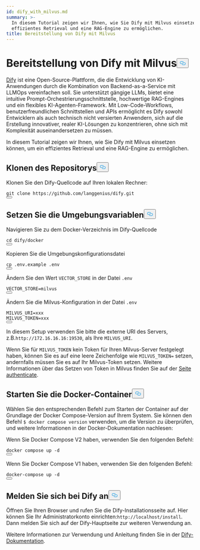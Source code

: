 ```yaml
---
id: dify_with_milvus.md
summary: >-
  In diesem Tutorial zeigen wir Ihnen, wie Sie Dify mit Milvus einsetzen, um ein
  effizientes Retrieval und eine RAG-Engine zu ermöglichen.
title: Bereitstellung von Dify mit Milvus
---
```

<h1 id="Deploying-Dify-with-Milvus" class="common-anchor-header">Bereitstellung von Dify mit Milvus<button data-href="#Deploying-Dify-with-Milvus" class="anchor-icon" translate="no">
      <svg translate="no"
        aria-hidden="true"
        focusable="false"
        height="20"
        version="1.1"
        viewBox="0 0 16 16"
        width="16"
      >
        <path
          fill="#0092E4"
          fill-rule="evenodd"
          d="M4 9h1v1H4c-1.5 0-3-1.69-3-3.5S2.55 3 4 3h4c1.45 0 3 1.69 3 3.5 0 1.41-.91 2.72-2 3.25V8.59c.58-.45 1-1.27 1-2.09C10 5.22 8.98 4 8 4H4c-.98 0-2 1.22-2 2.5S3 9 4 9zm9-3h-1v1h1c1 0 2 1.22 2 2.5S13.98 12 13 12H9c-.98 0-2-1.22-2-2.5 0-.83.42-1.64 1-2.09V6.25c-1.09.53-2 1.84-2 3.25C6 11.31 7.55 13 9 13h4c1.45 0 3-1.69 3-3.5S14.5 6 13 6z"
        ></path>
      </svg>
    </button></h1><p><a href="https://dify.ai/">Dify</a> ist eine Open-Source-Plattform, die die Entwicklung von KI-Anwendungen durch die Kombination von Backend-as-a-Service mit LLMOps vereinfachen soll. Sie unterstützt gängige LLMs, bietet eine intuitive Prompt-Orchestrierungsschnittstelle, hochwertige RAG-Engines und ein flexibles KI-Agenten-Framework. Mit Low-Code-Workflows, benutzerfreundlichen Schnittstellen und APIs ermöglicht es Dify sowohl Entwicklern als auch technisch nicht versierten Anwendern, sich auf die Erstellung innovativer, realer KI-Lösungen zu konzentrieren, ohne sich mit Komplexität auseinandersetzen zu müssen.</p>
<p>In diesem Tutorial zeigen wir Ihnen, wie Sie Dify mit Milvus einsetzen können, um ein effizientes Retrieval und eine RAG-Engine zu ermöglichen.</p>
<h2 id="Clone-the-Repository" class="common-anchor-header">Klonen des Repositorys<button data-href="#Clone-the-Repository" class="anchor-icon" translate="no">
      <svg translate="no"
        aria-hidden="true"
        focusable="false"
        height="20"
        version="1.1"
        viewBox="0 0 16 16"
        width="16"
      >
        <path
          fill="#0092E4"
          fill-rule="evenodd"
          d="M4 9h1v1H4c-1.5 0-3-1.69-3-3.5S2.55 3 4 3h4c1.45 0 3 1.69 3 3.5 0 1.41-.91 2.72-2 3.25V8.59c.58-.45 1-1.27 1-2.09C10 5.22 8.98 4 8 4H4c-.98 0-2 1.22-2 2.5S3 9 4 9zm9-3h-1v1h1c1 0 2 1.22 2 2.5S13.98 12 13 12H9c-.98 0-2-1.22-2-2.5 0-.83.42-1.64 1-2.09V6.25c-1.09.53-2 1.84-2 3.25C6 11.31 7.55 13 9 13h4c1.45 0 3-1.69 3-3.5S14.5 6 13 6z"
        ></path>
      </svg>
    </button></h2><p>Klonen Sie den Dify-Quellcode auf Ihren lokalen Rechner:</p>
<pre><code translate="no" class="language-shell">git <span class="hljs-built_in">clone</span> https://github.com/langgenius/dify.git
<button class="copy-code-btn"></button></code></pre>
<h2 id="Set-the-Environment-Variables" class="common-anchor-header">Setzen Sie die Umgebungsvariablen<button data-href="#Set-the-Environment-Variables" class="anchor-icon" translate="no">
      <svg translate="no"
        aria-hidden="true"
        focusable="false"
        height="20"
        version="1.1"
        viewBox="0 0 16 16"
        width="16"
      >
        <path
          fill="#0092E4"
          fill-rule="evenodd"
          d="M4 9h1v1H4c-1.5 0-3-1.69-3-3.5S2.55 3 4 3h4c1.45 0 3 1.69 3 3.5 0 1.41-.91 2.72-2 3.25V8.59c.58-.45 1-1.27 1-2.09C10 5.22 8.98 4 8 4H4c-.98 0-2 1.22-2 2.5S3 9 4 9zm9-3h-1v1h1c1 0 2 1.22 2 2.5S13.98 12 13 12H9c-.98 0-2-1.22-2-2.5 0-.83.42-1.64 1-2.09V6.25c-1.09.53-2 1.84-2 3.25C6 11.31 7.55 13 9 13h4c1.45 0 3-1.69 3-3.5S14.5 6 13 6z"
        ></path>
      </svg>
    </button></h2><p>Navigieren Sie zu dem Docker-Verzeichnis im Dify-Quellcode</p>
<pre><code translate="no" class="language-shell"><span class="hljs-built_in">cd</span> dify/docker
<button class="copy-code-btn"></button></code></pre>
<p>Kopieren Sie die Umgebungskonfigurationsdatei</p>
<pre><code translate="no" class="language-shell"><span class="hljs-built_in">cp</span> .env.example .<span class="hljs-built_in">env</span>
<button class="copy-code-btn"></button></code></pre>
<p>Ändern Sie den Wert <code translate="no">VECTOR_STORE</code> in der Datei <code translate="no">.env</code> </p>
<pre><code translate="no">VECTOR_STORE=milvus
<button class="copy-code-btn"></button></code></pre>
<p>Ändern Sie die Milvus-Konfiguration in der Datei <code translate="no">.env</code> </p>
<pre><code translate="no">MILVUS_URI=xxx
MILVUS_TOKEN=xxx
<button class="copy-code-btn"></button></code></pre>
<p>In diesem Setup verwenden Sie bitte die externe URI des Servers, z.B.<code translate="no">http://172.16.16.16:19530</code>, als Ihre <code translate="no">MILVUS_URI</code>.</p>
<p>Wenn Sie für <code translate="no">MILVUS_TOKEN</code> kein Token für Ihren Milvus-Server festgelegt haben, können Sie es auf eine leere Zeichenfolge wie <code translate="no">MILVUS_TOKEN=</code> setzen, andernfalls müssen Sie es auf Ihr Milvus-Token setzen. Weitere Informationen über das Setzen von Token in Milvus finden Sie auf der <a href="https://milvus.io/docs/authenticate.md?tab=docker#Update-user-password">Seite authenticate</a>.</p>
<h2 id="Start-the-Docker-Containers" class="common-anchor-header">Starten Sie die Docker-Container<button data-href="#Start-the-Docker-Containers" class="anchor-icon" translate="no">
      <svg translate="no"
        aria-hidden="true"
        focusable="false"
        height="20"
        version="1.1"
        viewBox="0 0 16 16"
        width="16"
      >
        <path
          fill="#0092E4"
          fill-rule="evenodd"
          d="M4 9h1v1H4c-1.5 0-3-1.69-3-3.5S2.55 3 4 3h4c1.45 0 3 1.69 3 3.5 0 1.41-.91 2.72-2 3.25V8.59c.58-.45 1-1.27 1-2.09C10 5.22 8.98 4 8 4H4c-.98 0-2 1.22-2 2.5S3 9 4 9zm9-3h-1v1h1c1 0 2 1.22 2 2.5S13.98 12 13 12H9c-.98 0-2-1.22-2-2.5 0-.83.42-1.64 1-2.09V6.25c-1.09.53-2 1.84-2 3.25C6 11.31 7.55 13 9 13h4c1.45 0 3-1.69 3-3.5S14.5 6 13 6z"
        ></path>
      </svg>
    </button></h2><p>Wählen Sie den entsprechenden Befehl zum Starten der Container auf der Grundlage der Docker Compose-Version auf Ihrem System. Sie können den Befehl <code translate="no">$ docker compose version</code> verwenden, um die Version zu überprüfen, und weitere Informationen in der Docker-Dokumentation nachlesen:</p>
<p>Wenn Sie Docker Compose V2 haben, verwenden Sie den folgenden Befehl:</p>
<pre><code translate="no" class="language-shell">docker compose up -d
<button class="copy-code-btn"></button></code></pre>
<p>Wenn Sie Docker Compose V1 haben, verwenden Sie den folgenden Befehl:</p>
<pre><code translate="no" class="language-shell">docker-compose up -d
<button class="copy-code-btn"></button></code></pre>
<h2 id="Log-in-to-Dify" class="common-anchor-header">Melden Sie sich bei Dify an<button data-href="#Log-in-to-Dify" class="anchor-icon" translate="no">
      <svg translate="no"
        aria-hidden="true"
        focusable="false"
        height="20"
        version="1.1"
        viewBox="0 0 16 16"
        width="16"
      >
        <path
          fill="#0092E4"
          fill-rule="evenodd"
          d="M4 9h1v1H4c-1.5 0-3-1.69-3-3.5S2.55 3 4 3h4c1.45 0 3 1.69 3 3.5 0 1.41-.91 2.72-2 3.25V8.59c.58-.45 1-1.27 1-2.09C10 5.22 8.98 4 8 4H4c-.98 0-2 1.22-2 2.5S3 9 4 9zm9-3h-1v1h1c1 0 2 1.22 2 2.5S13.98 12 13 12H9c-.98 0-2-1.22-2-2.5 0-.83.42-1.64 1-2.09V6.25c-1.09.53-2 1.84-2 3.25C6 11.31 7.55 13 9 13h4c1.45 0 3-1.69 3-3.5S14.5 6 13 6z"
        ></path>
      </svg>
    </button></h2><p>Öffnen Sie Ihren Browser und rufen Sie die Dify-Installationsseite auf. Hier können Sie Ihr Administratorkonto einrichten:<code translate="no">http://localhost/install</code>. Dann melden Sie sich auf der Dify-Hauptseite zur weiteren Verwendung an.</p>
<p>Weitere Informationen zur Verwendung und Anleitung finden Sie in der <a href="https://docs.dify.ai/">Dify-Dokumentation</a>.</p>
